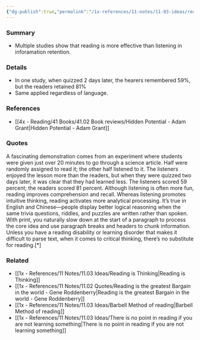 ```yaml
---
{"dg-publish":true,"permalink":"/1x-references/11-notes/11-03-ideas/reading-is-superior-to-hearing-for-learning/","title":"permanent note","created":"2024-05-20T20:48:51.891+03:00","updated":"2024-05-25T10:34:29.738+03:00"}
---
```



### Summary
- Multiple studies show that reading is more effective than listening in inforamation retention.

### Details
- In one study, when quizzed 2 days later, the hearers remembered 59%, but the readers retained 81%
- Same applied regardless of language.

### References
- [[4x - Reading/41 Books/41.02 Book reviews/Hidden Potential - Adam Grant\|Hidden Potential - Adam Grant]]

### Quotes
A fascinating demonstration comes from an experiment where students
were given just over 20 minutes to go through a science article. Half were randomly assigned to read it; the other half listened to it. The listeners enjoyed the lesson more than the readers, but when they were quizzed two days later, it was clear that they had learned less. The listeners scored 59 percent; the readers scored 81 percent. Although listening is often more fun, reading improves comprehension and recall. Whereas listening promotes intuitive thinking, reading activates more analytical processing. It’s true in English and Chinese—people display better logical reasoning when the same trivia questions, riddles, and puzzles are written rather than spoken. With print, you naturally slow down at the start of a paragraph to process the core idea and use paragraph breaks and headers to chunk information. Unless you have a reading disability or learning disorder that makes it difficult to parse text, when it comes to critical thinking, there’s no substitute for reading.[*]

### Related
- [[1x - References/11 Notes/11.03 Ideas/Reading is Thinking\|Reading is Thinking]]
- [[1x - References/11 Notes/11.02 Quotes/Reading is the greatest Bargain in the world - Gene Roddenberry\|Reading is the greatest Bargain in the world - Gene Roddenberry]]
- [[1x - References/11 Notes/11.03 Ideas/Barbell Method of reading\|Barbell Method of reading]]
- [[1x - References/11 Notes/11.03 Ideas/There is no point in reading if you are not learning something\|There is no point in reading if you are not learning something]]